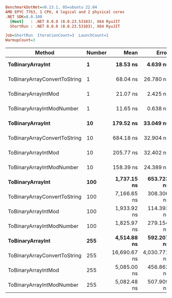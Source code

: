 ``` ini

BenchmarkDotNet=v0.13.1, OS=ubuntu 22.04
AMD EPYC 7763, 1 CPU, 4 logical and 2 physical cores
.NET SDK=8.0.100
  [Host]   : .NET 8.0.0 (8.0.23.53103), X64 RyuJIT
  ShortRun : .NET 8.0.0 (8.0.23.53103), X64 RyuJIT

Job=ShortRun  IterationCount=3  LaunchCount=1  
WarmupCount=3  

```
|                       Method | Number |         Mean |        Error |     StdDev |          Min |          Max |  Gen 0 | Allocated |
|----------------------------- |------- |-------------:|-------------:|-----------:|-------------:|-------------:|-------:|----------:|
|             **ToBinaryArrayInt** |      **1** |     **18.53 ns** |     **4.639 ns** |   **0.254 ns** |     **18.24 ns** |     **18.71 ns** | **0.0004** |      **32 B** |
| ToBinaryArrayConvertToString |      1 |     68.04 ns |    26.780 ns |   1.468 ns |     67.13 ns |     69.73 ns | 0.0011 |      96 B |
|          ToBinaryArrayIntMod |      1 |     21.07 ns |     2.425 ns |   0.133 ns |     20.97 ns |     21.22 ns | 0.0004 |      32 B |
|    ToBinaryArrayIntModNumber |      1 |     11.65 ns |     0.638 ns |   0.035 ns |     11.61 ns |     11.68 ns | 0.0004 |      32 B |
|             **ToBinaryArrayInt** |     **10** |    **179.52 ns** |    **33.049 ns** |   **1.812 ns** |    **177.43 ns** |    **180.70 ns** | **0.0038** |     **320 B** |
| ToBinaryArrayConvertToString |     10 |    684.18 ns |    32.904 ns |   1.804 ns |    682.72 ns |    686.19 ns | 0.0114 |   1,024 B |
|          ToBinaryArrayIntMod |     10 |    205.77 ns |    32.402 ns |   1.776 ns |    204.63 ns |    207.82 ns | 0.0038 |     320 B |
|    ToBinaryArrayIntModNumber |     10 |    158.39 ns |    24.389 ns |   1.337 ns |    156.86 ns |    159.30 ns | 0.0038 |     320 B |
|             **ToBinaryArrayInt** |    **100** |  **1,737.15 ns** |   **653.723 ns** |  **35.833 ns** |  **1,711.89 ns** |  **1,778.16 ns** | **0.0381** |   **3,200 B** |
| ToBinaryArrayConvertToString |    100 |  7,166.65 ns |   308.306 ns |  16.899 ns |  7,148.13 ns |  7,181.23 ns | 0.1297 |  10,928 B |
|          ToBinaryArrayIntMod |    100 |  1,933.92 ns |   114.393 ns |   6.270 ns |  1,928.51 ns |  1,940.79 ns | 0.0381 |   3,200 B |
|    ToBinaryArrayIntModNumber |    100 |  1,825.97 ns |   279.154 ns |  15.301 ns |  1,812.01 ns |  1,842.33 ns | 0.0381 |   3,200 B |
|             **ToBinaryArrayInt** |    **255** |  **4,514.88 ns** |   **592.207 ns** |  **32.461 ns** |  **4,486.44 ns** |  **4,550.24 ns** | **0.0916** |   **8,160 B** |
| ToBinaryArrayConvertToString |    255 | 16,690.67 ns | 4,030.771 ns | 220.940 ns | 16,518.62 ns | 16,939.83 ns | 0.2747 |  23,208 B |
|          ToBinaryArrayIntMod |    255 |  5,085.00 ns |   456.862 ns |  25.042 ns |  5,065.32 ns |  5,113.19 ns | 0.0916 |   8,160 B |
|    ToBinaryArrayIntModNumber |    255 |  5,082.48 ns |   507.909 ns |  27.840 ns |  5,051.28 ns |  5,104.81 ns | 0.0916 |   8,160 B |
